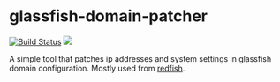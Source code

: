 # glassfish-domain-patcher

[![Build Status](https://secure.travis-ci.org/realityforge/glassfish-domain-patcher.svg?branch=master)](http://travis-ci.org/realityforge/glassfish-domain-patcher)
[<img src="https://img.shields.io/maven-central/v/org.realityforge.glassfish.patcher/glassfish-domain-patcher.svg?label=latest%20release"/>](http://search.maven.org/#search%7Cga%7C1%7Cg%3A%22org.realityforge.glassfish.patcher%22%20a%3A%22glassfish-domain-patcher%22)

A simple tool that patches ip addresses and system settings in glassfish
domain configuration. Mostly used from [redfish](https://github.com/realityforge/redfish).
